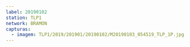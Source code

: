 ```yaml
---
label: 20190102
station: TLP1
network: BRAMON
capturas:
  - imagem: TLP1/2019/201901/20190102/M20190103_054519_TLP_1P.jpg
---
```

